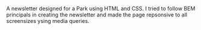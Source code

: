 A newsletter designed for a Park using HTML and CSS. I tried to follow BEM principals in creating the newsletter and made the page repsonsive to all screensizes ysing media queries.